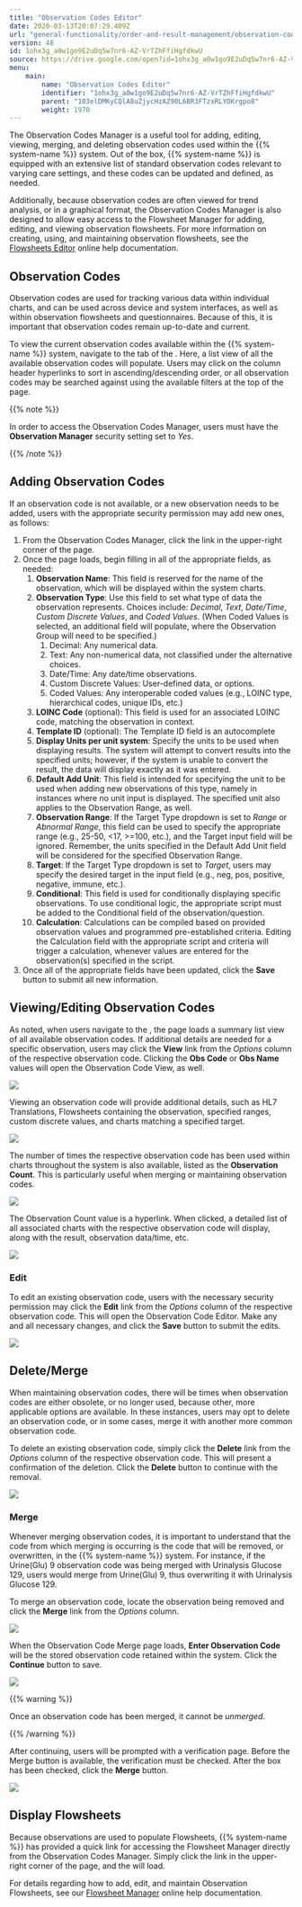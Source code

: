 ```yaml
---
title: "Observation Codes Editor"
date: 2020-03-13T20:07:29.409Z
url: "general-functionality/order-and-result-management/observation-codes-editor.html"
version: 48
id: 1ohx3g_a0w1go9E2uDq5w7nr6-AZ-VrTZhFfiHgfdkwU
source: https://drive.google.com/open?id=1ohx3g_a0w1go9E2uDq5w7nr6-AZ-VrTZhFfiHgfdkwU
menu:
    main:
        name: "Observation Codes Editor"
        identifier: "1ohx3g_a0w1go9E2uDq5w7nr6-AZ-VrTZhFfiHgfdkwU"
        parent: "103elDMKyCQlA8uZjycHzAZ90L6BR3FTzxRLYOKrgpo8"
        weight: 1970
---
```

The Observation Codes Manager is a useful tool for adding, editing, viewing, merging, and deleting observation codes used within the {{% system-name %}} system. Out of the box, {{% system-name %}} is equipped with an extensive list of standard observation codes relevant to varying care settings, and these codes can be updated and defined, as needed.



Additionally, because observation codes are often viewed for trend analysis, or in a graphical format, the Observation Codes Manager is also designed to allow easy access to the Flowsheet Manager for adding, editing, and viewing observation flowsheets. For more information on creating, using, and maintaining observation flowsheets, see the [Flowsheets Editor](flowsheets-editor.html) online help documentation.

## Observation Codes

Observation codes are used for tracking various data within individual charts, and can be used across device and system interfaces, as well as within observation flowsheets and questionnaires. Because of this, it is important that observation codes remain up-to-date and current.

To view the current observation codes available within the {{% system-name %}} system, navigate to the tab of the . Here, a list view of all the available observation codes will populate. Users may click on the column header hyperlinks to sort in ascending/descending order, or all observation codes may be searched against using the available filters at the top of the page.

{{% note %}}

In order to access the Observation Codes Manager, users must have the **Observation Manager** security setting set to *Yes*.

{{% /note %}}


## Adding Observation Codes

If an observation code is not available, or a new observation needs to be added, users with the appropriate security permission may add new ones, as follows:

1. From the Observation Codes Manager, click the link in the upper-right corner of the page.
2. Once the page loads, begin filling in all of the appropriate fields, as needed:
    1. <strong>Observation Name</strong>: This field is reserved for the name of the observation, which will be displayed within the system charts.
    2. <strong>Observation Type</strong>: Use this field to set what type of data the observation represents. Choices include: <em>Decimal</em>, <em>Text</em>, <em>Date/Time</em>, <em>Custom Discrete Values</em>, and <em>Coded Values</em>. (When Coded Values is selected, an additional field will populate, where the Observation Group will need to be specified.)
        1. Decimal: Any numerical data.
        2. Text: Any non-numerical data, not classified under the alternative choices.
        3. Date/Time: Any date/time observations.
        4. Custom Discrete Values: User-defined data, or options.
        5. Coded Values: Any interoperable coded values (e.g., LOINC type, hierarchical codes, unique IDs, etc.)
    3. <strong>LOINC Code</strong> (optional): This field is used for an associated LOINC code, matching the observation in context.
    4. <strong>Template ID</strong> (optional): The Template ID field is an autocomplete
    5. <strong>Display Units per unit system</strong>: Specify the units to be used when displaying results. The system will attempt to convert results into the specified units; however, if the system is unable to convert the result, the data will display exactly as it was entered.
    6. <strong>Default Add Unit</strong>: This field is intended for specifying the unit to be used when adding new observations of this type, namely in instances where no unit input is displayed. The specified unit also applies to the Observation Range, as well.
    7. <strong>Observation Range</strong>: If the Target Type dropdown is set to <em>Range</em> or <em>Abnormal Range</em>, this field can be used to specify the appropriate range (e.g., 25-50, <17, >=100, etc.), and the Target input field will be ignored. Remember, the units specified in the Default Add Unit field will be considered for the specified Observation Range.
    8. <strong>Target</strong>: If the Target Type dropdown is set to <em>Target</em>, users may specify the desired target in the input field (e.g., neg, pos, positive, negative, immune, etc.).
    9. <strong>Conditional</strong>: This field is used for conditionally displaying specific observations. To use conditional logic, the appropriate script must be added to the Conditional field of the observation/question.
    10. <strong>Calculation</strong>: Calculations can be compiled based on provided observation values and programmed pre-established criteria. Editing the Calculation field with the appropriate script and criteria will trigger a calculation, whenever values are entered for the observation(s) specified in the script.
3. Once all of the appropriate fields have been updated, click the <strong>Save</strong> button to submit all new information.



## Viewing/Editing Observation Codes

As noted, when users navigate to the , the page loads a summary list view of all available observation codes. If additional details are needed for a specific observation, users may click the **View** link from the *Options* column of the respective observation code. Clicking the **Obs Code** or **Obs Name** values will open the Observation Code View, as well.



![](../../external_files/4fd5130c00acea1455a4ecbc75481ded.png)



Viewing an observation code will provide additional details, such as HL7 Translations, Flowsheets containing the observation, specified ranges, custom discrete values, and charts matching a specified target.



![](../../external_files/2f4efc18db84062bb0f358a68650f057.png)



The number of times the respective observation code has been used within charts throughout the system is also available, listed as the **Observation Count**. This is particularly useful when merging or maintaining observation codes.



![](../../external_files/36b26bbb1940eaeddea4d530e119a229.png)



The Observation Count value is a hyperlink. When clicked, a detailed list of all associated charts with the respective observation code will display, along with the result, observation data/time, etc.



![](../../external_files/dbc6e32ed8190b3078541cdef0f74342.png)



### Edit

To edit an existing observation code, users with the necessary security permission may click the **Edit** link from the *Options* column of the respective observation code. This will open the Observation Code Editor. Make any and all necessary changes, and click the **Save** button to submit the edits.



![](../../external_files/c75cd013d88b5bf5bf0b91a1b33738d1.png)





## Delete/Merge

When maintaining observation codes, there will be times when observation codes are either obsolete, or no longer used, because other, more applicable options are available. In these instances, users may opt to delete an observation code, or in some cases, merge it with another more common observation code.



To delete an existing observation code, simply click the **Delete** link from the *Options* column of the respective observation code. This will present a confirmation of the deletion. Click the **Delete** button to continue with the removal.



![](../../external_files/145c53f5ab70c2e6d12661bf54a1aad1.png)

### Merge

Whenever merging observation codes, it is important to understand that the code from which merging is occurring is the code that will be removed, or overwritten, in the {{% system-name %}} system. For instance, if the Urine(Glu) 9 observation code was being merged with Urinalysis Glucose 129, users would merge from Urine(Glu) 9, thus overwriting it with Urinalysis Glucose 129.



To merge an observation code, locate the observation being removed and click the **Merge** link from the *Options* column.



![](../../external_files/8328b4a67117379ba27f6da262a21c1c.png)



When the Observation Code Merge page loads, **Enter Observation Code** will be the stored observation code retained within the system. Click the **Continue** button to save.



![](../../external_files/e537aa958565aeb8514d3bbf33161d4f.png)





{{% warning %}}

Once an observation code has been merged, it cannot be *unmerged*.

{{% /warning %}}


After continuing, users will be prompted with a verification page. Before the Merge button is available, the verification must be checked. After the box has been checked, click the **Merge** button.



![](../../external_files/50d4b10cc9f6c5d80e9d317acde97169.png)



## Display Flowsheets

Because observations are used to populate Flowsheets, {{% system-name %}} has provided a quick link for accessing the Flowsheet Manager directly from the Observation Codes Manager. Simply click the link in the upper-right corner of the page, and the will load.

For details regarding how to add, edit, and maintain Observation Flowsheets, see our [Flowsheet Manager](https://confluence.mieweb.com/display/DOCS10/Flowsheets+Manager) online help documentation.

